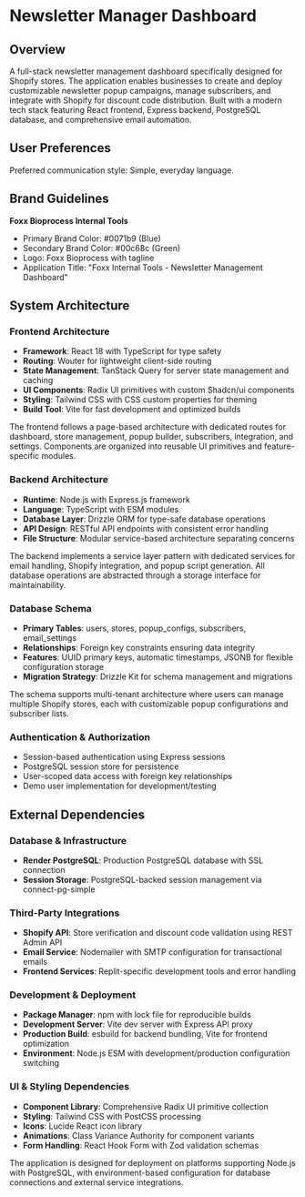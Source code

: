 # Newsletter Manager Dashboard

## Overview

A full-stack newsletter management dashboard specifically designed for Shopify stores. The application enables businesses to create and deploy customizable newsletter popup campaigns, manage subscribers, and integrate with Shopify for discount code distribution. Built with a modern tech stack featuring React frontend, Express backend, PostgreSQL database, and comprehensive email automation.

## User Preferences

Preferred communication style: Simple, everyday language.

## Brand Guidelines

**Foxx Bioprocess Internal Tools**
- Primary Brand Color: #0071b9 (Blue)
- Secondary Brand Color: #00c68c (Green)
- Logo: Foxx Bioprocess with tagline
- Application Title: "Foxx Internal Tools - Newsletter Management Dashboard"

## System Architecture

### Frontend Architecture
- **Framework**: React 18 with TypeScript for type safety
- **Routing**: Wouter for lightweight client-side routing
- **State Management**: TanStack Query for server state management and caching
- **UI Components**: Radix UI primitives with custom Shadcn/ui components
- **Styling**: Tailwind CSS with CSS custom properties for theming
- **Build Tool**: Vite for fast development and optimized builds

The frontend follows a page-based architecture with dedicated routes for dashboard, store management, popup builder, subscribers, integration, and settings. Components are organized into reusable UI primitives and feature-specific modules.

### Backend Architecture
- **Runtime**: Node.js with Express.js framework
- **Language**: TypeScript with ESM modules
- **Database Layer**: Drizzle ORM for type-safe database operations
- **API Design**: RESTful API endpoints with consistent error handling
- **File Structure**: Modular service-based architecture separating concerns

The backend implements a service layer pattern with dedicated services for email handling, Shopify integration, and popup script generation. All database operations are abstracted through a storage interface for maintainability.

### Database Schema
- **Primary Tables**: users, stores, popup_configs, subscribers, email_settings
- **Relationships**: Foreign key constraints ensuring data integrity
- **Features**: UUID primary keys, automatic timestamps, JSONB for flexible configuration storage
- **Migration Strategy**: Drizzle Kit for schema management and migrations

The schema supports multi-tenant architecture where users can manage multiple Shopify stores, each with customizable popup configurations and subscriber lists.

### Authentication & Authorization
- Session-based authentication using Express sessions
- PostgreSQL session store for persistence
- User-scoped data access with foreign key relationships
- Demo user implementation for development/testing

## External Dependencies

### Database & Infrastructure
- **Render PostgreSQL**: Production PostgreSQL database with SSL connection
- **Session Storage**: PostgreSQL-backed session management via connect-pg-simple

### Third-Party Integrations
- **Shopify API**: Store verification and discount code validation using REST Admin API
- **Email Service**: Nodemailer with SMTP configuration for transactional emails
- **Frontend Services**: Replit-specific development tools and error handling

### Development & Deployment
- **Package Manager**: npm with lock file for reproducible builds
- **Development Server**: Vite dev server with Express API proxy
- **Production Build**: esbuild for backend bundling, Vite for frontend optimization
- **Environment**: Node.js ESM with development/production configuration switching

### UI & Styling Dependencies
- **Component Library**: Comprehensive Radix UI primitive collection
- **Styling**: Tailwind CSS with PostCSS processing
- **Icons**: Lucide React icon library
- **Animations**: Class Variance Authority for component variants
- **Form Handling**: React Hook Form with Zod validation schemas

The application is designed for deployment on platforms supporting Node.js with PostgreSQL, with environment-based configuration for database connections and external service integrations.